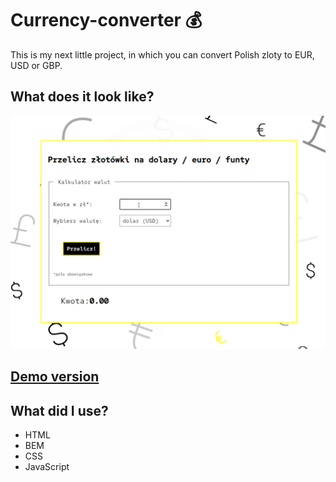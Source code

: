 # Currency-converter  💰 
This is my next little project, in which you can convert Polish zloty to EUR, USD or GBP.
## What does it look like?
![What does it look like?](https://github.com/HaniaNassalska/currency_converter/blob/main/README/currency_converter.gif?raw=true)
## [Demo version](https://hanianassalska.github.io/currency_converter/)
## What did I use?
- HTML
- BEM
- CSS
- JavaScript
